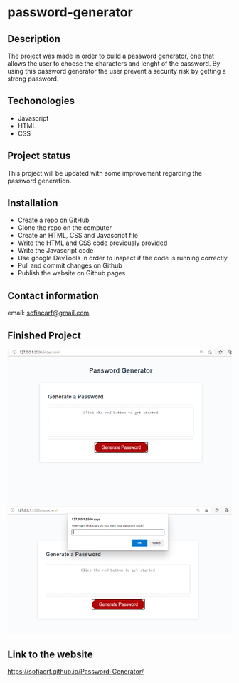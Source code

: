 # password-generator

## Description
The project was made in order to build a password generator, one that allows the user to choose the characters and lenght of the password. By using this password generator the user prevent a security risk by getting a strong password. 

## Techonologies
 * Javascript
 * HTML
 * CSS

## Project status
This project will be updated with some improvement regarding the password generation. 

## Installation
 * Create a repo on GitHub
 * Clone the repo on the computer
 * Create an HTML, CSS and Javascript file
 * Write the HTML and CSS code previously provided
 * Write the Javascript code
 * Use google DevTools in order to inspect if the code is running correctly
 * Pull and commit changes on Github
 * Publish the website on Github pages

 ## Contact information
 email: sofiacarf@gmail.com

## Finished Project
![Password GeneratorScreenshots.](./Password-generator-SS1.PNG)
![Password GeneratorScreenshots.](./Password-generator-SS2.PNG)

## Link to the website
https://sofiacrf.github.io/Password-Generator/

